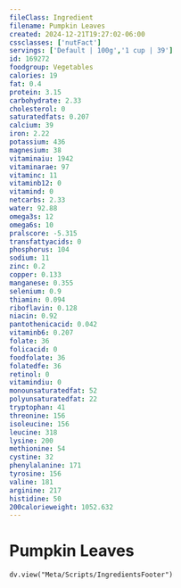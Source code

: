 ```yaml
---
fileClass: Ingredient
filename: Pumpkin Leaves
created: 2024-12-21T19:27:02-06:00
cssclasses: ['nutFact']
servings: ['Default | 100g','1 cup | 39']
id: 169272
foodgroup: Vegetables
calories: 19
fat: 0.4
protein: 3.15
carbohydrate: 2.33
cholesterol: 0
saturatedfats: 0.207
calcium: 39
iron: 2.22
potassium: 436
magnesium: 38
vitaminaiu: 1942
vitaminarae: 97
vitaminc: 11
vitaminb12: 0
vitamind: 0
netcarbs: 2.33
water: 92.88
omega3s: 12
omega6s: 10
pralscore: -5.315
transfattyacids: 0
phosphorus: 104
sodium: 11
zinc: 0.2
copper: 0.133
manganese: 0.355
selenium: 0.9
thiamin: 0.094
riboflavin: 0.128
niacin: 0.92
pantothenicacid: 0.042
vitaminb6: 0.207
folate: 36
folicacid: 0
foodfolate: 36
folatedfe: 36
retinol: 0
vitamindiu: 0
monounsaturatedfat: 52
polyunsaturatedfat: 22
tryptophan: 41
threonine: 156
isoleucine: 156
leucine: 318
lysine: 200
methionine: 54
cystine: 32
phenylalanine: 171
tyrosine: 156
valine: 181
arginine: 217
histidine: 50
200calorieweight: 1052.632
---
```


# Pumpkin Leaves

```dataviewjs
dv.view("Meta/Scripts/IngredientsFooter")
```